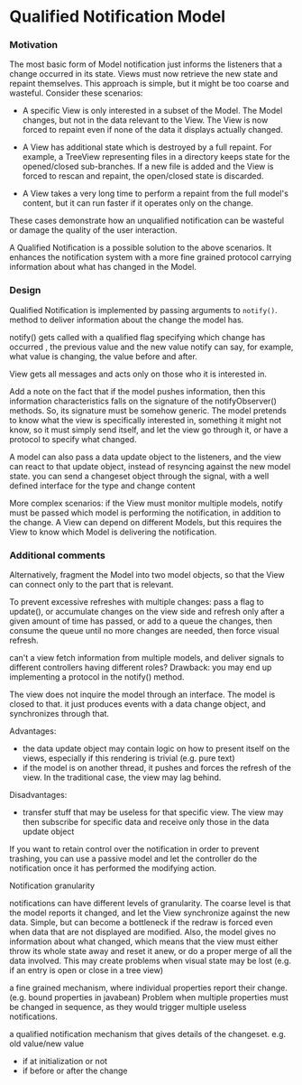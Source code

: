 # Qualified Notification Model

### Motivation

The most basic form of Model notification just informs the listeners that 
a change occurred in its state. Views must now retrieve the new state and
repaint themselves. This approach is simple, but it might be too coarse 
and wasteful. Consider these scenarios:

- A specific View is only interested in a subset of the Model. 
  The Model changes, but not in the data relevant to the View.
  The View is now forced to repaint even if none of the data
  it displays actually changed.

- A View has additional state which is destroyed by a full repaint.
  For example, a TreeView representing files in a directory keeps state 
  for the opened/closed sub-branches. If a new file is added and the View
  is forced to rescan and repaint, the open/closed state is discarded.

- A View takes a very long time to perform a repaint from the full
  model's content, but it can run faster if it operates only on the
  change.

These cases demonstrate how an unqualified notification can be wasteful
or damage the quality of the user interaction.

A Qualified Notification is a possible solution to the above
scenarios. It enhances the notification system with a more fine grained
protocol carrying information about what has changed in the Model. 

### Design

Qualified Notification is implemented by passing arguments to ``notify()``. method to deliver
information about the change the model has.  

notify() gets called with a qualified flag specifying which change has occurred
, the previous value and the new value
notify can say, for example, what value is changing, the value before and after.

View gets all messages and acts only on those who it is
interested in. 

Add a note on the fact that if the model pushes information, then this information characteristics falls on the signature of the notifyObserver() methods. So, its signature must be somehow generic. The model pretends to know what the view is specifically interested in, something it might not know, so it must simply send itself, and let the view go through it, or have a protocol to specify what changed.

A model can also pass a data update object to the listeners, and the view can react
to that update object, instead of resyncing against the new model state.
you can send a changeset object through the signal, with a well defined interface
for the type and change content




More complex scenarios:
if the View must monitor multiple models, notify must be passed which model is performing the notification, in addition to the change.
A View can depend on different Models, but this requires the View to know which Model is delivering the notification.


### Additional comments


Alternatively, fragment the Model into two model objects, so
that the View can connect only to the part that is relevant.

To prevent excessive refreshes with multiple changes: pass a flag to update(),
or accumulate changes on the view side and refresh only after a given amount of
time has passed, or add to a queue the changes, then consume the queue until no
more changes are needed, then force visual refresh.  



can't a view fetch information from multiple models, and deliver signals to different controllers having different roles?
Drawback: you may end up implementing a protocol in the notify() method.

The view does not inquire the model through an interface.
The model is closed to that. it just produces events with
a data change object, and synchronizes through that.

Advantages: 
 - the data update object may contain logic on how to present itself on the views, especially if this rendering is trivial (e.g. pure text)
 - if the model is on another thread, it pushes and forces the refresh of the view. In the traditional case, the view may lag behind.

Disadvantages:
 - transfer stuff that may be useless for that specific view. The view may then subscribe for specific data and receive only those in the data update object


If you want to retain control over the notification in order to 
prevent trashing, you can use a passive model and let the controller do the notification once it has performed the modifying action.



Notification granularity

notifications can have different levels of granularity. The coarse level is that the model reports
it changed, and let the View synchronize against the new data. Simple, but can become a bottleneck if
the redraw is forced even when data that are not displayed are modified. Also, the model gives no information
about what changed, which means that the view must either throw its whole state away and reset it anew,
or do a proper merge of all the data involved. This may create problems when visual state may be lost
(e.g. if an entry is open or close in a tree view)

a fine grained mechanism, where individual properties report their change.
(e.g. bound properties in javabean) Problem when multiple
properties must be changed in sequence, as they would trigger multiple useless
notifications. 

a qualified notification mechanism that gives details of the changeset.
e.g. old value/new value
- if at initialization or not
- if before or after the change

